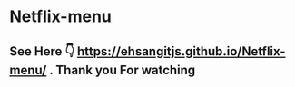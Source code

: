 # Netflix-menu
See Here 👇
https://ehsangitjs.github.io/Netflix-menu/
.
Thank you For watching
----------------------
